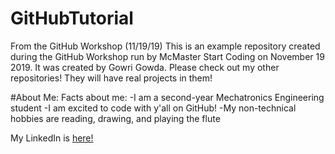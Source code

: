 # GitHubTutorial
From the GitHub Workshop (11/19/19)
This is an example repository created during the GitHub Workshop run by McMaster Start Coding on November 19 2019. It was created by Gowri Gowda.
Please check out my other repositories! They will have real projects in them!

#About Me:
Facts about me:
-I am a second-year Mechatronics Engineering student
-I am excited to code with y'all on GitHub!
-My non-technical hobbies are reading, drawing, and playing the flute

My LinkedIn is [here!](https://www.linkedin.com/in/gowri-gowda/)